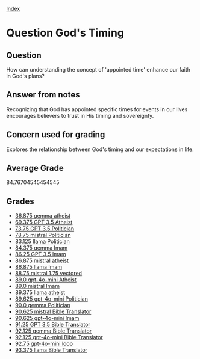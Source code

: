 
[Index](../../index.md)
# Question God's Timing
## Question
How can understanding the concept of 'appointed time' enhance our faith in God's plans?

## Answer from notes
Recognizing that God has appointed specific times for events in our lives encourages believers to trust in His timing and sovereignty.

## Concern used for grading
Explores the relationship between God's timing and our expectations in life.

## Average Grade
84.76704545454545

## Grades
 * [36.875 gemma atheist](../answers/gemma_atheist/God_s_Timing.md)
 * [69.375 GPT 3.5 Atheist](../answers/GPT_3.5_Atheist/God_s_Timing.md)
 * [73.75 GPT 3.5 Politician](../answers/GPT_3.5_Politician/God_s_Timing.md)
 * [78.75 mistral Politician](../answers/mistral_Politician/God_s_Timing.md)
 * [83.125 llama Politician](../answers/llama_Politician/God_s_Timing.md)
 * [84.375 gemma Imam](../answers/gemma_Imam/God_s_Timing.md)
 * [86.25 GPT 3.5 Imam](../answers/GPT_3.5_Imam/God_s_Timing.md)
 * [86.875 mistral atheist](../answers/mistral_atheist/God_s_Timing.md)
 * [86.875 llama Imam](../answers/llama_Imam/God_s_Timing.md)
 * [88.75 mistral 1.75 vectored](../answers/mistral_1.75_vectored/God_s_Timing.md)
 * [89.0 gpt-4o-mini Atheist](../answers/gpt-4o-mini_Atheist/God_s_Timing.md)
 * [89.0 mistral Imam](../answers/mistral_Imam/God_s_Timing.md)
 * [89.375 llama atheist](../answers/llama_atheist/God_s_Timing.md)
 * [89.625 gpt-4o-mini Politician](../answers/gpt-4o-mini_Politician/God_s_Timing.md)
 * [90.0 gemma Politician](../answers/gemma_Politician/God_s_Timing.md)
 * [90.625 mistral Bible Translator](../answers/mistral_Bible_Translator/God_s_Timing.md)
 * [90.625 gpt-4o-mini Imam](../answers/gpt-4o-mini_Imam/God_s_Timing.md)
 * [91.25 GPT 3.5 Bible Translator](../answers/GPT_3.5_Bible_Translator/God_s_Timing.md)
 * [92.125 gemma Bible Translator](../answers/gemma_Bible_Translator/God_s_Timing.md)
 * [92.125 gpt-4o-mini Bible Translator](../answers/gpt-4o-mini_Bible_Translator/God_s_Timing.md)
 * [92.75 gpt-4o-mini loop](../answers/gpt-4o-mini_loop/God_s_Timing.md)
 * [93.375 llama Bible Translator](../answers/llama_Bible_Translator/God_s_Timing.md)
